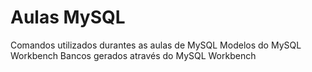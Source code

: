 # Aulas MySQL
Comandos utilizados durantes as aulas de MySQL
Modelos do MySQL Workbench
Bancos gerados através do MySQL Workbench
